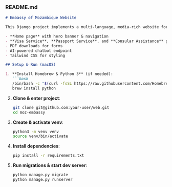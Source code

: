 ### README.md
```markdown
# Embassy of Mozambique Website

This Django project implements a multi-language, media-rich website for the Embassy test:

- **Home page** with hero banner & navigation
- **Visa Service**, **Passport Service**, and **Consular Assistance** pages
- PDF downloads for forms
- AI-powered chatbot endpoint
- Tailwind CSS for styling

## Setup & Run (macOS)

1. **Install Homebrew & Python 3** (if needed):
   ```bash
   /bin/bash -c "$(curl -fsSL https://raw.githubusercontent.com/Homebrew/install/HEAD/install.sh)"
   brew install python
   ```
2. **Clone & enter project**:
   ```bash
   git clone git@github.com:your-user/web.git
   cd moz-embassy
   ```
3. **Create & activate venv**:
   ```bash
   python3 -m venv venv
   source venv/bin/activate
   ```
4. **Install dependencies**:
   ```bash
   pip install -r requirements.txt
   ```
5. **Run migrations & start dev server**:
   ```bash
   python manage.py migrate
   python manage.py runserver
   ```

